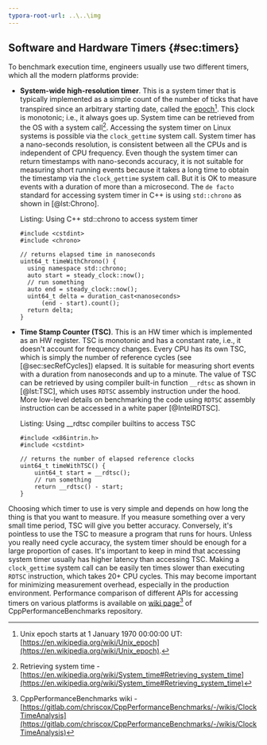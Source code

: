 ```yaml
---
typora-root-url: ..\..\img
---
```


## Software and Hardware Timers {#sec:timers}

To benchmark execution time, engineers usually use two different timers, which all the modern platforms provide:

 - **System-wide high-resolution timer**. This is a system timer that is typically implemented as a simple count of the number of ticks that have transpired since an arbitrary starting date, called the [epoch](https://en.wikipedia.org/wiki/Epoch_(computing))[^1]. This clock is monotonic; i.e., it always goes up. System time can be retrieved from the OS with a system call[^2]. Accessing the system timer on Linux systems is possible via the `clock_gettime` system call. System timer has a nano-seconds resolution, is consistent between all the CPUs and is independent of CPU frequency. Even though the system timer can return timestamps with nano-seconds accuracy, it is not suitable for measuring short running events because it takes a long time to obtain the timestamp via the `clock_gettime` system call. But it is OK to measure events with a duration of more than a microsecond. The `de facto` standard for accessing system timer in C++ is using `std::chrono` as shown in [@lst:Chrono].

   Listing: Using C++ std::chrono to access system timer
   
   ~~~~ {#lst:Chrono .cpp}
   #include <cstdint>
   #include <chrono>

   // returns elapsed time in nanoseconds
   uint64_t timeWithChrono() {
     using namespace std::chrono;
     auto start = steady_clock::now();
     // run something
     auto end = steady_clock::now();
     uint64_t delta = duration_cast<nanoseconds>
         (end - start).count();
     return delta;
   }
   ~~~~~~~~~~~~~~~~~~~~~~~~~~~~~~~~~~~~~~~~~~~~~~~~~
   
 - **Time Stamp Counter (TSC)**. This is an HW timer which is implemented as an HW register. TSC is monotonic and has a constant rate, i.e., it doesn't account for frequency changes. Every CPU has its own TSC, which is simply the number of reference cycles (see [@sec:secRefCycles]) elapsed. It is suitable for measuring short events with a duration from nanoseconds and up to a minute. The value of TSC can be retrieved by using compiler built-in function `__rdtsc` as shown in [@lst:TSC], which uses `RDTSC` assembly instruction under the hood. More low-level details on benchmarking the code using `RDTSC` assembly instruction can be accessed in a white paper [@IntelRDTSC].

   Listing: Using __rdtsc compiler builtins to access TSC

   ~~~~ {#lst:TSC .cpp}
   #include <x86intrin.h>
   #include <cstdint>

   // returns the number of elapsed reference clocks
   uint64_t timeWithTSC() {
       uint64_t start = __rdtsc();
       // run something
       return __rdtsc() - start;
   }
   ~~~~~~~~~~~~~~~~~~~~~~~~~~~~~~~~~~~~~~~~~~~~~~~~~

Choosing which timer to use is very simple and depends on how long the thing is that you want to measure. If you measure something over a very small time period, TSC will give you better accuracy. Conversely, it's pointless to use the TSC to measure a program that runs for hours. Unless you really need cycle accuracy, the system timer should be enough for a large proportion of cases. It's important to keep in mind that accessing system timer usually has higher latency than accessing TSC. Making a `clock_gettime` system call can be easily ten times slower than executing `RDTSC` instruction, which takes 20+ CPU cycles. This may become important for minimizing measurement overhead, especially in the production environment. Performance comparison of different APIs for accessing timers on various platforms is available on [wiki page](https://gitlab.com/chriscox/CppPerformanceBenchmarks/-/wikis/ClockTimeAnalysis)[^3] of CppPerformanceBenchmarks repository.

[^1]: Unix epoch starts at 1 January 1970 00:00:00 UT: [https://en.wikipedia.org/wiki/Unix_epoch](https://en.wikipedia.org/wiki/Unix_epoch).
[^2]: Retrieving system time - [https://en.wikipedia.org/wiki/System_time#Retrieving_system_time](https://en.wikipedia.org/wiki/System_time#Retrieving_system_time)
[^3]: CppPerformanceBenchmarks wiki - [https://gitlab.com/chriscox/CppPerformanceBenchmarks/-/wikis/ClockTimeAnalysis](https://gitlab.com/chriscox/CppPerformanceBenchmarks/-/wikis/ClockTimeAnalysis)
